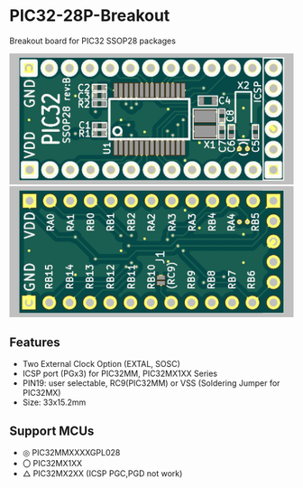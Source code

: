 # PIC32-28P-Breakout
Breakout board for PIC32 SSOP28 packages

![PCB_3D](/img/PIC32-SSOP28-F.jpg?raw=true)
![PCB_3D](/img/PIC32-SSOP28-B.jpg?raw=true)
## Features ##
- Two External Clock Option (EXTAL, SOSC)
- ICSP port (PGx3) for PIC32MM, PIC32MX1XX Series
- PIN19: user selectable, RC9(PIC32MM) or VSS (Soldering Jumper for PIC32MX) 
- Size: 33x15.2mm

## Support MCUs ##
- ◎ PIC32MMXXXXGPL028
- 〇 PIC32MX1XX
- △ PIC32MX2XX (ICSP PGC,PGD not work)

